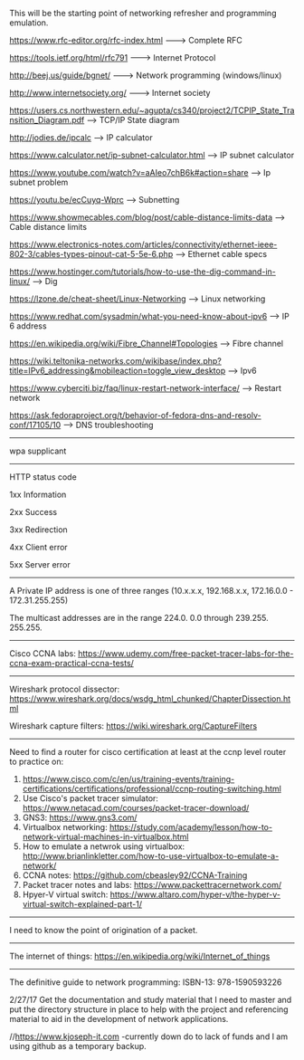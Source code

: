 This will be the starting point of networking refresher and programming emulation.

https://www.rfc-editor.org/rfc-index.html  ---> Complete RFC

https://tools.ietf.org/html/rfc791  ---> Internet Protocol

http://beej.us/guide/bgnet/  ---> Network programming (windows/linux)

http://www.internetsociety.org/  ---> Internet society

https://users.cs.northwestern.edu/~agupta/cs340/project2/TCPIP_State_Transition_Diagram.pdf    --> TCP/IP State diagram

http://jodies.de/ipcalc   --> IP calculator

https://www.calculator.net/ip-subnet-calculator.html --> IP subnet calculator

https://www.youtube.com/watch?v=aAIeo7chB6k#action=share   --> Ip subnet problem

https://youtu.be/ecCuyq-Wprc  --> Subnetting

https://www.showmecables.com/blog/post/cable-distance-limits-data  --> Cable distance limits

https://www.electronics-notes.com/articles/connectivity/ethernet-ieee-802-3/cables-types-pinout-cat-5-5e-6.php  --> Ethernet cable specs

https://www.hostinger.com/tutorials/how-to-use-the-dig-command-in-linux/  --> Dig 

https://lzone.de/cheat-sheet/Linux-Networking  --> Linux networking

https://www.redhat.com/sysadmin/what-you-need-know-about-ipv6  --> IP 6 address

https://en.wikipedia.org/wiki/Fibre_Channel#Topologies   --> Fibre channel

https://wiki.teltonika-networks.com/wikibase/index.php?title=IPv6_addressing&mobileaction=toggle_view_desktop  --> Ipv6

https://www.cyberciti.biz/faq/linux-restart-network-interface/  --> Restart network

https://ask.fedoraproject.org/t/behavior-of-fedora-dns-and-resolv-conf/17105/10  --> DNS troubleshooting

------------------------------------------------------------------------------------

wpa supplicant

------------------------------------------------------------------------------------

HTTP status code

1xx Information

2xx Success

3xx Redirection

4xx Client error

5xx Server error

------------------------------------------------------------------------------------

A Private IP address is one of three ranges (10.x.x.x, 192.168.x.x, 172.16.0.0 - 172.31.255.255)

The multicast addresses are in the range 224.0. 0.0 through 239.255. 255.255. 

------------------------------------------------------------------------------------

Cisco CCNA labs: https://www.udemy.com/free-packet-tracer-labs-for-the-ccna-exam-practical-ccna-tests/

------------------------------------------------------------------------------------


Wireshark protocol dissector: https://www.wireshark.org/docs/wsdg_html_chunked/ChapterDissection.html

Wireshark capture filters: https://wiki.wireshark.org/CaptureFilters

------------------------------------------------------------------------------------

Need to find a router for cisco certification at least at the ccnp level router to practice on:
1) https://www.cisco.com/c/en/us/training-events/training-certifications/certifications/professional/ccnp-routing-switching.html
2) Use Cisco's packet tracer simulator: https://www.netacad.com/courses/packet-tracer-download/
3) GNS3: https://www.gns3.com/
4) Virtualbox networking: https://study.com/academy/lesson/how-to-network-virtual-machines-in-virtualbox.html
5) How to emulate a netwrok using virtualbox: http://www.brianlinkletter.com/how-to-use-virtualbox-to-emulate-a-network/
6) CCNA notes: https://github.com/cbeasley92/CCNA-Training
7) Packet tracer notes and labs: https://www.packettracernetwork.com/
8) Hpyer-V virtual switch: https://www.altaro.com/hyper-v/the-hyper-v-virtual-switch-explained-part-1/
------------------------------------------------------------------------------------

I need to know the point of origination of a packet.

------------------------------------------------------------------------------------
The internet of things: https://en.wikipedia.org/wiki/Internet_of_things

------------------------------------------------------------------------------------

The definitive guide to network programming:  ISBN-13: 978-1590593226 

2/27/17 Get the documentation and study material that I need to master and put
the directory structure in place to help with the project and referencing 
material to aid in the development of network applications.


//https://www.kjoseph-it.com -currently down do to lack of funds and I am using github as a temporary backup.
